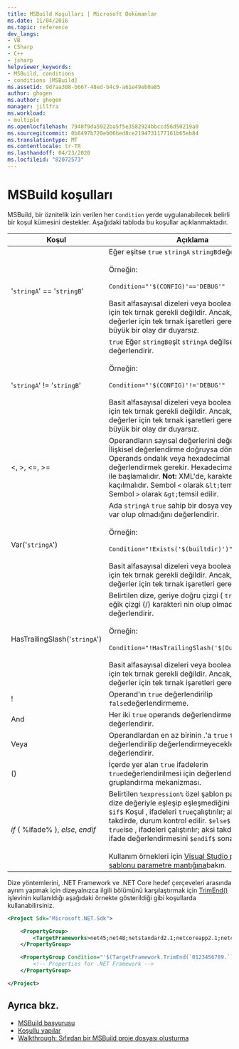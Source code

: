 ```yaml
---
title: MSBuild Koşulları | Microsoft Dokümanlar
ms.date: 11/04/2016
ms.topic: reference
dev_langs:
- VB
- CSharp
- C++
- jsharp
helpviewer_keywords:
- MSBuild, conditions
- conditions [MSBuild]
ms.assetid: 9d7aa308-b667-48ed-b4c9-a61e49eb0a85
author: ghogen
ms.author: ghogen
manager: jillfra
ms.workload:
- multiple
ms.openlocfilehash: 7948f9da5922ba5f5e3582924bbccd56d50219a0
ms.sourcegitcommit: 0b8497b720eb06bed8ce2194731177161b65eb84
ms.translationtype: MT
ms.contentlocale: tr-TR
ms.lasthandoff: 04/23/2020
ms.locfileid: "82072573"
---
```

# <a name="msbuild-conditions"></a>MSBuild koşulları

MSBuild, bir öznitelik izin verilen her `Condition` yerde uygulanabilecek belirli bir koşul kümesini destekler. Aşağıdaki tabloda bu koşullar açıklanmaktadır.

|Koşul|Açıklama|
|---------------|-----------------|
|'`stringA`' == '`stringB`'|Eğer eşitse `true` `stringA` `stringB`değerlendirir.<br /><br /> Örneğin:<br /><br /> `Condition="'$(CONFIG)'=='DEBUG'"`<br /><br /> Basit alfasayısal dizeleri veya boolean değerleri için tek tırnak gerekli değildir. Ancak, boş değerler için tek tırnak işaretleri gereklidir. Bu çek büyük bir olay dır duyarsız.|
|'`stringA`' != '`stringB`'|`true` Eğer `stringB`eşit `stringA` değilse değerlendirir.<br /><br /> Örneğin:<br /><br /> `Condition="'$(CONFIG)'!='DEBUG'"`<br /><br /> Basit alfasayısal dizeleri veya boolean değerleri için tek tırnak gerekli değildir. Ancak, boş değerler için tek tırnak işaretleri gereklidir. Bu çek büyük bir olay dır duyarsız.|
|\<, >, \<=, >=|Operandların sayısal değerlerini değerlendirir. İlişkisel değerlendirme doğruysa döndürür. `true` Operands ondalık veya hexadecimal sayı değerlendirmek gerekir. Hexadecimal sayılar "0x" ile başlamalıdır. **Not:**  XML'de, karakterler `<` `>` ve kaçılmalıdır. Sembol `<` olarak `&lt;`temsil edilir. Sembol `>` olarak `&gt;`temsil edilir.|
|Var('`stringA`')|Ada `stringA` `true` sahip bir dosya veya klasörün var olup olmadığını değerlendirir.<br /><br /> Örneğin:<br /><br /> `Condition="!Exists('$(builtdir)')"`<br /><br /> Basit alfasayısal dizeleri veya boolean değerleri için tek tırnak gerekli değildir. Ancak, boş değerler için tek tırnak işaretleri gereklidir.|
|HasTrailingSlash('`stringA`')|Belirtilen dize, geriye doğru çizgi ( `true` )\\veya ileri eğik çizgi (/) karakteri nin olup olmadığını değerlendirir.<br /><br /> Örneğin:<br /><br /> `Condition="!HasTrailingSlash('$(OutputPath)')"`<br /><br /> Basit alfasayısal dizeleri veya boolean değerleri için tek tırnak gerekli değildir. Ancak, boş değerler için tek tırnak işaretleri gereklidir.|
|!|Operand'ın `true` değerlendirilip `false`değerlendirmeme.|
|And|Her iki `true` operands değerlendirmek `true`eğer değerlendirir.|
|Veya|Operandlardan en az birinin .'a `true` `true`göre değerlendirilip değerlendirmeyeceklerini değerlendirir.|
|()|İçerde yer alan `true` ifadelerin `true`değerlendirilmesi için değerlendiren gruplandırma mekanizması.|
|$if$ ( %ifade% ), $else$, $endif$|Belirtilen `%expression%` özel şablon parametresinin dize değeriyle eşleşip eşleşmediğini denetler. `$if$` Koşul , ifadeleri `true`çalıştırılır; aksi `$else$` takdirde, durum kontrol edilir. `$else$` Koşul `true`ise , ifadeleri çalıştırılır; aksi takdirde, durum ifade değerlendirmesini `$endif$` sona erdirer.<br /><br /> Kullanım örnekleri için [Visual Studio proje/öğe şablonu parametre mantığına](https://stackoverflow.com/questions/6709057/visual-studio-project-item-template-parameter-logic)bakın.|

Dize yöntemlerini, .NET Framework ve .NET Core hedef çerçeveleri arasında ayrım yapmak için dizeyalnızca ilgili bölümünü karşılaştırmak için [TrimEnd()](/dotnet/api/system.string.trimend) işlevinin kullanıldığı aşağıdaki örnekte gösterildiği gibi koşullarda kullanabilirsiniz.

```xml
<Project Sdk="Microsoft.NET.Sdk">

    <PropertyGroup>
        <TargetFrameworks>net45;net48;netstandard2.1;netcoreapp2.1;netcoreapp3.1</TargetFrameworks>
    </PropertyGroup>

    <PropertyGroup Condition="'$(TargetFramework.TrimEnd(`0123456789.`))' == 'net'">
        <!-- Properties for .NET Framework -->
    </PropertyGroup>

</Project>
```

## <a name="see-also"></a>Ayrıca bkz.

- [MSBuild başvurusu](../msbuild/msbuild-reference.md)
- [Koşullu yapılar](../msbuild/msbuild-conditional-constructs.md)
- [Walkthrough: Sıfırdan bir MSBuild proje dosyası oluşturma](../msbuild/walkthrough-creating-an-msbuild-project-file-from-scratch.md)
